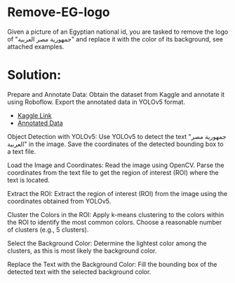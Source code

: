 # Remove-EG-logo
Given a picture of an Egyptian national id, you are tasked to remove the logo of "جمهورية مصر العربية" and replace it with the color of its background, see attached examples.

# Solution:
Prepare and Annotate Data:
Obtain the dataset from Kaggle and annotate it using Roboflow.
Export the annotated data in YOLOv5 format.
- [Kaggle Link](https://www.kaggle.com/datasets/mostafaebrahiem/egyptian-ids)
- [Annotated Data](https://app.roboflow.com/cairo-university-vqdin/fine_tuned/1)

Object Detection with YOLOv5:
Use YOLOv5 to detect the text "جمهورية مصر العربية" in the image.
Save the coordinates of the detected bounding box to a text file.

Load the Image and Coordinates:
Read the image using OpenCV.
Parse the coordinates from the text file to get the region of interest (ROI) where the text is located.

Extract the ROI:
Extract the region of interest (ROI) from the image using the coordinates obtained from YOLOv5.

Cluster the Colors in the ROI:
Apply k-means clustering to the colors within the ROI to identify the most common colors.
Choose a reasonable number of clusters (e.g., 5 clusters).

Select the Background Color:
Determine the lightest color among the clusters, as this is most likely the background color.

Replace the Text with the Background Color:
Fill the bounding box of the detected text with the selected background color.
